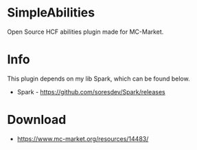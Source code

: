 # SimpleAbilities
Open Source HCF abilities plugin made for MC-Market.

# Info
This plugin depends on my lib Spark, which can be found below.

- Spark - https://github.com/soresdev/Spark/releases

# Download
- https://www.mc-market.org/resources/14483/
